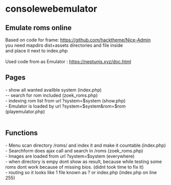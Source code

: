 # consolewebemulator
<h2>Emulate roms online</h2>


Based on code for frame: https://github.com/hacktheme/Nice-Admin<br>
you need mapdirs dist+assets directories and file inside <br>
and place it next to index.php<br><br>
Used code from as Emulator : https://neptunjs.xyz/doc.html <br>



<h2>Pages</h2>
- show all wanted availble system (index.php)<br>
--  search for rom included (zoek_roms.php)<br>
- indexing rom list from url ?system=$system (show.php)<br>
- Emulator is loaded by url ?system=$system&rom=$rom (playemulator.php)<br>
<br>
<h2>Functions</h2>
- Menu scan directory /roms/ and index it and make it countable.(index.php)<br>
- Searchform does ajax call and search in /roms (zoek_roms.php)<br>
- Images are loaded from url ?system=$system (everywhere)<br>
- when directory is empy dont show as result, because while testing some roms dont work because of missing bios. (didnt took time to fix it)<br>
- routing so it looks like 1 file known as ? or index.php  (index.php on line 255)
